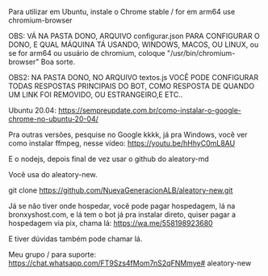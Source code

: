Para utilizar em Ubuntu, instale o Chrome stable / for em arm64 use chromium-browser

OBS: VÁ NA PASTA DONO, ARQUIVO configurar.json PARA CONFIGURAR O DONO, E QUAL MÁQUINA TÁ USANDO, WINDOWS, MACOS, OU LINUX, ou se for arm64 ou usuário de chromium, coloque "/usr/bin/chromium-browser" Boa sorte.

OBS2: NA PASTA DONO, NO ARQUIVO textos.js VOCÊ PODE CONFIGURAR TODAS RESPOSTAS PRINCIPAIS DO BOT, COMO RESPOSTA DE QUANDO UM LINK FOI REMOVIDO, OU ESTRANGEIRO,E ETC..

Ubuntu 20.04:
https://sempreupdate.com.br/como-instalar-o-google-chrome-no-ubuntu-20-04/

Pra outras versões, pesquise no Google kkkk, já pra Windows, você ver como instalar ffmpeg, nesse vídeo: https://youtu.be/hHhyC0mL8AU

E o nodejs, depois final de vez usar o github do aleatory-md

Você usa do aleatory-new.

git clone https://github.com/NuevaGeneracionALB/aleatory-new.git



Já se não tiver onde hospedar, você pode pagar hospedagem, lá na bronxyshost.com, e lá tem o bot já pra instalar direto, quiser pagar a hospedagem via pix, chama lá: https://wa.me/558198923680

E tiver dúvidas também pode chamar lá.


Meu grupo / para suporte: https://chat.whatsapp.com/FT9Szs4fMom7nS2qFNMmye# aleatory-new
